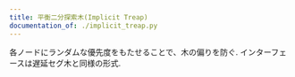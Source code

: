 ```yaml
---
title: 平衡二分探索木(Implicit Treap)
documentation_of: ./implicit_treap.py
---
```


各ノードにランダムな優先度をもたせることで、木の偏りを防ぐ.
インターフェースは遅延セグ木と同様の形式.